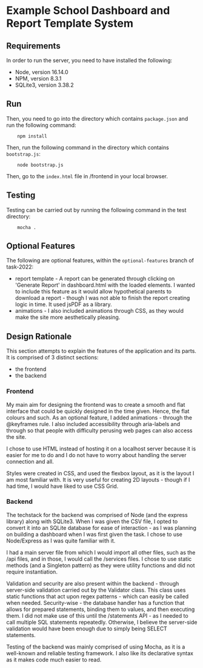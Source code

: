 # Example School Dashboard and Report Template System

## Requirements
In order to run the server, you need to have installed the following:
- Node, version 16.14.0
- NPM, version 8.3.1
- SQLite3, version 3.38.2

## Run
Then, you need to go into the directory which contains `package.json` and run the following command:
```
    npm install
```

Then, run the following command in the directory which contains `bootstrap.js`:
```
    node bootstrap.js
```

Then, go to the `index.html` file in /frontend in your local browser.

## Testing
Testing can be carried out by running the following command in the test directory:
```
    mocha .
```
## Optional Features
The following are optional features, within the `optional-features` branch of task-2022:
- report template - A report can be generated through clicking on 'Generate Report' in dashboard.html with the loaded elements. I wanted to include this feature as it would allow hypothetical parents to download a report - though I was not able to finish the report creating logic in time. It used jsPDF as a library.
- animations - I also included animations through CSS, as they would make the site more aesthetically pleasing. 


## Design Rationale
This section attempts to explain the features of the application and its parts. It is comprised of 3 distinct sections:
- the frontend
- the backend

### Frontend
My main aim for designing the frontend was to create a smooth and flat interface that could be quickly designed in the time given. Hence, the flat colours and such. As an optional feature, I added animations - through the @keyframes rule. I also included accessibility through aria-labels and through <label> so that people with difficulty perusing web pages can also access the site. 

I chose to use HTML instead of hosting it on a localhost server because it is easier for me to do and I do not have to worry about handling the server connection and all. 

Styles were created in CSS, and used the flexbox layout, as it is the layout I am most familiar with. It is very useful for creating 2D layouts - though if I had time, I would have liked to use CSS Grid.

### Backend
The techstack for the backend was comprised of Node (and the express library) along with SQLite3. When I was given the CSV file, I opted to convert it into an SQLite database for ease of interaction - as I was planning on building a dashboard when I was first given the task. I chose to use Node/Express as I was quite familiar with it.

I had a main server file from which I would import all other files, such as the /api files, and in those, I would call the /services files. I chose to use static methods (and a Singleton pattern) as they were utility functions and did not require instantiation.

Validation and security are also present within the backend - through server-side validation carried out by the Validator class. This class uses static functions that act upon regex patterns - which can easily be called when needed. Security-wise - the database handler has a function that allows for prepared statements, binding them to values, and then executing them. I did not make use of this until the /statements API - as I needed to call multiple SQL statements repeatedly. Otherwise, I believe the server-side validation would have been enough due to simply being SELECT statements.

Testing of the backend was mainly comprised of using Mocha, as it is a well-known and reliable testing framework. I also like its declarative syntax as it makes code much easier to read.

